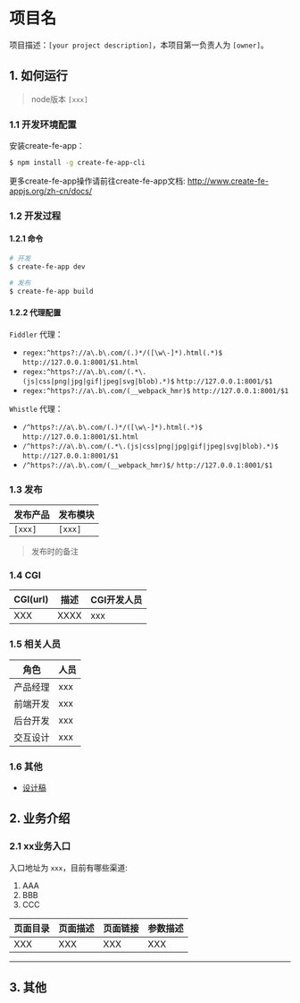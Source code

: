 # 项目名

项目描述：`[your project description]`，本项目第一负责人为 `[owner]`。


## 1. 如何运行

> node版本 `[xxx]`

### 1.1 开发环境配置

安装create-fe-app：

```sh
$ npm install -g create-fe-app-cli
```

更多create-fe-app操作请前往create-fe-app文档: http://www.create-fe-appjs.org/zh-cn/docs/

### 1.2 开发过程

#### 1.2.1 命令

```sh
# 开发
$ create-fe-app dev

# 发布
$ create-fe-app build
```

#### 1.2.2 代理配置

`Fiddler` 代理：

- `regex:^https?://a\.b\.com/(.)*/([\w\-]*).html(.*)$` `http://127.0.0.1:8001/$1.html`
- `regex:^https?://a\.b\.com/(.*\.(js|css|png|jpg|gif|jpeg|svg|blob).*)$` `http://127.0.0.1:8001/$1`
- `regex:^https?://a\.b\.com/(__webpack_hmr)$` `http://127.0.0.1:8001/$1`

`Whistle` 代理：

- `/^https?://a\.b\.com/(.)*/([\w\-]*).html(.*)$` `http://127.0.0.1:8001/$1.html`
- `/^https?://a\.b\.com/(.*\.(js|css|png|jpg|gif|jpeg|svg|blob).*)$` `http://127.0.0.1:8001/$1`
- `/^https?://a\.b\.com/(__webpack_hmr)$/` `http://127.0.0.1:8001/$1`

### 1.3 发布

| 发布产品 | 发布模块 |
| -------- | -------- |
| `[xxx]`  | `[xxx]`  |

> 发布时的备注

### 1.4 CGI

| CGI(url) | 描述 | CGI开发人员 |
| -------- | ---- | ----------- |
| XXX      | XXXX | xxx         |



### 1.5 相关人员

| 角色     | 人员 |
| -------- | ---- |
| 产品经理 | xxx  |
| 前端开发 | xxx  |
| 后台开发 | xxx  |
| 交互设计 | xxx  |


### 1.6 其他

- [设计稿](xxx)


## 2. 业务介绍

### 2.1 xx业务入口

入口地址为 `xxx`，目前有哪些渠道:

1. AAA
2. BBB
3. CCC

| 页面目录 | 页面描述 | 页面链接 | 参数描述 |
| -------- | -------- | -------- | -------- |
| XXX      | XXX      | XXX      | XXX      |


- - -

## 3. 其他
